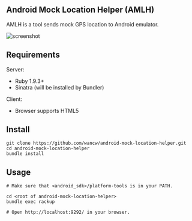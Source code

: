 ## Android Mock Location Helper (AMLH)

AMLH is a tool sends mock GPS location to Android emulator.

![screenshot](http://f.cl.ly/items/1J2y080G2b2P3D0E1R0a/Screen%20shot%202012-04-12%20at%20%E4%B8%8A%E5%8D%8811.42.38.png "screenshot")

## Requirements

Server:

  * Ruby 1.9.3+
  * Sinatra (will be installed by Bundler)
  
Client:

  * Browser supports HTML5

## Install

    git clone https://github.com/wancw/android-mock-location-helper.git
    cd android-mock-location-helper
    bundle install

## Usage

    # Make sure that <android_sdk>/platform-tools is in your PATH.

    cd <root of android-mock-location-helper>
    bundle exec rackup

    # Open http://localhost:9292/ in your browser.
